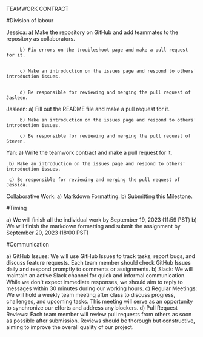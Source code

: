 TEAMWORK CONTRACT


#Division of labour 


Jessica: a) Make the repository on GitHub and add teammates to the repository as collaborators.


         b) Fix errors on the troubleshoot page and make a pull request for it.
         
         
         c) Make an introduction on the issues page and respond to others' introduction issues.
         
         
         d) Be responsible for reviewing and merging the pull request of Jasleen.

Jasleen: a) Fill out the README file and make a pull request for it.

         b) Make an introduction on the issues page and respond to others' introduction issues.
         
         c) Be responsible for reviewing and merging the pull request of Steven.
         
Yan: a) Write the teamwork contract and make a pull request for it.

     b) Make an introduction on the issues page and respond to others' introduction issues.
     
     c) Be responsible for reviewing and merging the pull request of Jessica.

Collaborative Work: a) Markdown Formatting.
                    b) Submitting this Milestone.



#Timing 

a) We will finish all the individual work by September 19, 2023 (11:59 PST) 
b) We will finish the markdown formatting and submit the assignment by September 20, 2023 (18:00 PST)

#Communication

a) GitHub Issues: We will use GitHub Issues to track tasks, report bugs, and discuss feature requests. Each team member should check GitHub Issues daily and respond promptly to comments or assignments.
b) Slack: We will maintain an active Slack channel for quick and informal communication. While we don't expect immediate responses, we should aim to reply to messages within 30 minutes during our working hours.
c) Regular Meetings: We will hold a weekly team meeting after class to discuss progress, challenges, and upcoming tasks. This meeting will serve as an opportunity to synchronize our efforts and address any blockers.
d) Pull Request Reviews: Each team member will review pull requests from others as soon as possible after submission. Reviews should be thorough but constructive, aiming to improve the overall quality of our project.
